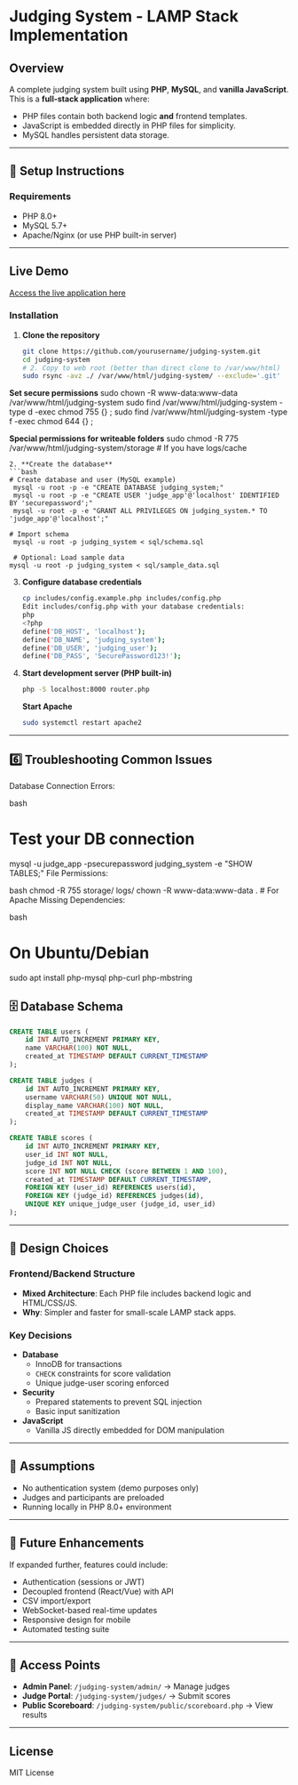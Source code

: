 # Judging System - LAMP Stack Implementation

## Overview
A complete judging system built using **PHP**, **MySQL**, and **vanilla JavaScript**. This is a **full-stack application** where:

- PHP files contain both backend logic **and** frontend templates.
- JavaScript is embedded directly in PHP files for simplicity.
- MySQL handles persistent data storage.

---

## 🔧 Setup Instructions

### Requirements
- PHP 8.0+
- MySQL 5.7+
- Apache/Nginx (or use PHP built-in server)

---

## Live Demo
[Access the live application here](https://judging-system-qjjr.onrender.com)

### Installation

1. **Clone the repository**
   ```bash
   git clone https://github.com/yourusername/judging-system.git
   cd judging-system
   # 2. Copy to web root (better than direct clone to /var/www/html)
   sudo rsync -avz ./ /var/www/html/judging-system/ --exclude='.git'

**Set secure permissions**
sudo chown -R www-data:www-data /var/www/html/judging-system
sudo find /var/www/html/judging-system -type d -exec chmod 755 {} \;
sudo find /var/www/html/judging-system -type f -exec chmod 644 {} \;

**Special permissions for writeable folders**
sudo chmod -R 775 /var/www/html/judging-system/storage  # If you have logs/cache
   ```
2. **Create the database**
   ```bash
   # Create database and user (MySQL example)
    mysql -u root -p -e "CREATE DATABASE judging_system;"
    mysql -u root -p -e "CREATE USER 'judge_app'@'localhost' IDENTIFIED BY 'securepassword';"
    mysql -u root -p -e "GRANT ALL PRIVILEGES ON judging_system.* TO 'judge_app'@'localhost';" 

   # Import schema
    mysql -u root -p judging_system < sql/schema.sql

    # Optional: Load sample data
   mysql -u root -p judging_system < sql/sample_data.sql

   ```

3. **Configure database credentials**
   ```bash
   cp includes/config.example.php includes/config.php
   Edit includes/config.php with your database credentials:
   php
   <?php
   define('DB_HOST', 'localhost');
   define('DB_NAME', 'judging_system');
   define('DB_USER', 'judging_user');
   define('DB_PASS', 'SecurePassword123!');
   
   ```

4. **Start development server (PHP built-in)**
   ```bash
   php -S localhost:8000 router.php
   ```
   **Start Apache**
   ```bash
   sudo systemctl restart apache2
   ```

---
## 6️⃣ Troubleshooting Common Issues
Database Connection Errors:

bash
# Test your DB connection
mysql -u judge_app -psecurepassword judging_system -e "SHOW TABLES;"
File Permissions:

bash
chmod -R 755 storage/ logs/
chown -R www-data:www-data .  # For Apache
Missing Dependencies:

bash
# On Ubuntu/Debian
sudo apt install php-mysql php-curl php-mbstring


## 🗄️ Database Schema

```sql
CREATE TABLE users (
    id INT AUTO_INCREMENT PRIMARY KEY,
    name VARCHAR(100) NOT NULL,
    created_at TIMESTAMP DEFAULT CURRENT_TIMESTAMP
);

CREATE TABLE judges (
    id INT AUTO_INCREMENT PRIMARY KEY,
    username VARCHAR(50) UNIQUE NOT NULL,
    display_name VARCHAR(100) NOT NULL,
    created_at TIMESTAMP DEFAULT CURRENT_TIMESTAMP
);

CREATE TABLE scores (
    id INT AUTO_INCREMENT PRIMARY KEY,
    user_id INT NOT NULL,
    judge_id INT NOT NULL,
    score INT NOT NULL CHECK (score BETWEEN 1 AND 100),
    created_at TIMESTAMP DEFAULT CURRENT_TIMESTAMP,
    FOREIGN KEY (user_id) REFERENCES users(id),
    FOREIGN KEY (judge_id) REFERENCES judges(id),
    UNIQUE KEY unique_judge_user (judge_id, user_id)
);
```

---

## 🎨 Design Choices

### Frontend/Backend Structure
- **Mixed Architecture**: Each PHP file includes backend logic and HTML/CSS/JS.
- **Why**: Simpler and faster for small-scale LAMP stack apps.

### Key Decisions
- **Database**
  - InnoDB for transactions
  - `CHECK` constraints for score validation
  - Unique judge-user scoring enforced
- **Security**
  - Prepared statements to prevent SQL injection
  - Basic input sanitization
- **JavaScript**
  - Vanilla JS directly embedded for DOM manipulation

---

## 🤔 Assumptions
- No authentication system (demo purposes only)
- Judges and participants are preloaded
- Running locally in PHP 8.0+ environment

---

## 🚀 Future Enhancements
If expanded further, features could include:
- Authentication (sessions or JWT)
- Decoupled frontend (React/Vue) with API
- CSV import/export
- WebSocket-based real-time updates
- Responsive design for mobile
- Automated testing suite

---



## 🔗 Access Points

- **Admin Panel**: `/judging-system/admin/` → Manage judges
- **Judge Portal**: `/judging-system/judges/` → Submit scores
- **Public Scoreboard**: `/judging-system/public/scoreboard.php` → View results

---

## License
MIT License